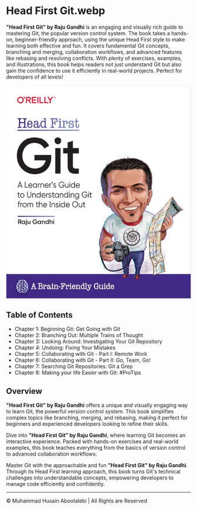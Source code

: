 <!-- ©©©©©©©©©©©©©©©©©©©©©©©© All Rights Are Reserved By Muhammad Husain Abootalebi ©©©©©©©©©©©©©©©©©©©©©©©©©©©©©©©©©© -->

# Head First Git.webp

**"Head First Git" by Raju Gandhi** is an engaging and visually rich guide to mastering Git, the popular version control system. The book takes a hands-on, beginner-friendly approach, using the unique Head First style to make learning both effective and fun. It covers fundamental Git concepts, branching and merging, collaboration workflows, and advanced features like rebasing and resolving conflicts. With plenty of exercises, examples, and illustrations, this book helps readers not just understand Git but also gain the confidence to use it efficiently in real-world projects. Perfect for developers of all levels!

![1 - Learn Django in 24 hours](../../assets/Books/Book%20Covers/2%20-%20Head%20First%20Git.webp)

## Table of Contents

- Chapter 1: Beginning Git: Get Going with Git
- Chapter 2: Branching Out: Multiple Trains of Thought
- Chapter 3: Looking Around: Investigating Your Git Repository
- Chapter 4: Undoing: Fixing Your Mistakes
- Chapter 5: Collaborating with Git - Part I: Remote Work
- Chapter 6: Collaborating with Git - Part II: Go, Team, Go!
- Chapter 7: Searching Git Repositories: Git a Grep
- Chapter 8: Making your life Easier with Git: #ProTips

## Overview

**"Head First Git" by Raju Gandhi** offers a unique and visually engaging way to learn Git, the powerful version control system. This book simplifies complex topics like branching, merging, and rebasing, making it perfect for beginners and experienced developers looking to refine their skills.  

Dive into **"Head First Git" by Raju Gandhi**, where learning Git becomes an interactive experience. Packed with hands-on exercises and real-world examples, this book teaches everything from the basics of version control to advanced collaboration workflows.  

Master Git with the approachable and fun **"Head First Git" by Raju Gandhi**. Through its Head First learning approach, this book turns Git's technical challenges into understandable concepts, empowering developers to manage code efficiently and confidently.  

---

© Muhammad Husain Abootalebi | All Rights are Reserved

<!-- ©©©©©©©©©©©©©©©©©©©©©©©© All Rights Are Reserved By Muhammad Husain Abootalebi ©©©©©©©©©©©©©©©©©©©©©©©©©©©©©©©©©© -->
